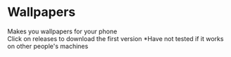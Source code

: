 # Wallpapers
Makes you wallpapers for your phone
<br>
Click on releases to download the first version
*Have not tested if it works on other people's machines
